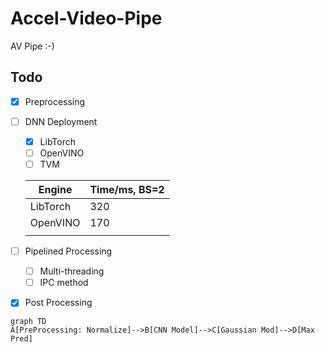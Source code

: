 # Accel-Video-Pipe
AV Pipe :-)

## Todo

- [x] Preprocessing

- [ ] DNN Deployment
    - [x] LibTorch
    - [ ] OpenVINO
    - [ ] TVM
    
    | Engine   | Time/ms, BS=2 |
    | -------- | ------------- |
    | LibTorch | 320           |
    | OpenVINO | 170           |
    |          |               |
    
- [ ] Pipelined Processing
    - [ ] Multi-threading
    - [ ] IPC method
    
- [x] Post Processing

```mermaid
graph TD
A[PreProcessing: Normalize]-->B[CNN Model]-->C[Gaussian Mod]-->D[Max Pred]
```